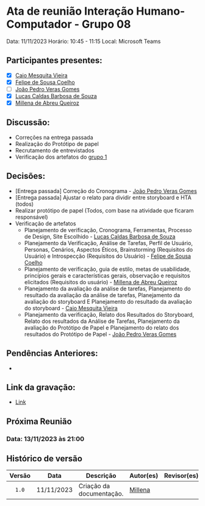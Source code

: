 # Ata de reunião Interação Humano-Computador - Grupo 08

Data: 11/11/2023
Horário: 10:45 - 11:15
Local: Microsoft Teams 

## Participantes presentes:

- [x] [Caio Mesquita Vieira](https://github.com/Caiomesvie)
- [x] [Felipe de Sousa Coelho](https://github.com/fsousac)
- [ ] [João Pedro Veras Gomes](https://github.com/JoosPerro)
- [x] [Lucas Caldas Barbosa de Souza](https://github.com/lucascaldasb)
- [x] [Millena de Abreu Queiroz](https://github.com/millenaqueiroz)

## Discussão:
- Correções na entrega passada
- Realização do Protótipo de papel
- Recrutamento de entrevistados
- Verificação dos artefatos do [grupo 1](https://github.com/Interacao-Humano-Computador/2023.2-NotaLegal)

## Decisões:
- [Entrega passada] Correção do Cronograma - [João Pedro Veras Gomes](https://github.com/JoosPerro)
- [Entrega passada] Ajustar o relato para dividir entre storyboard e HTA (todos)
- Realizar protótipo de papel (Todos, com base na atividade que ficaram responsável)
- Verificação de artefatos
    - Planejamento de verificação, Cronograma, Ferramentas, Processo de Design, Site Escolhido - [Lucas Caldas Barbosa de Souza](https://github.com/lucascaldasb)
    - Planejamento da Verificação, Análise de Tarefas, Perfil de Usuário, Personas, Cenários, Aspectos Éticos, Brainstorming (Requisitos do Usuário) e Introspecção (Requisitos do Usuário) - [Felipe de Sousa Coelho](https://github.com/fsousac)
    - Planejamento de verificação, guia de estilo, metas de usabilidade, princípios gerais e características gerais, observação e requisitos elicitados (Requisitos do usuário) - [Millena de Abreu Queiroz](https://github.com/millenaqueiroz)
    - Planejamento da avaliação da análise de tarefas, Planejamento do resultado da avaliação da análise de tarefas, Planejamento da avaliação do storyboard E Planejamento do resultado da avaliação do storyboard - [Caio Mesquita Vieira](https://github.com/Caiomesvie)
    - Planejamento da verificação, Relato dos Resultados do Storyboard, Relato dos resultados da Análise de Tarefas, Planejamento da avaliação do Protótipo de Papel e Planejamento do relato dos resultados do Protótipo de Papel - [João Pedro Veras Gomes](https://github.com/JoosPerro)
  
## Pendências Anteriores:
-

## Link da gravação:
- [Link]()

## Próxima Reunião 
### Data: 13/11/2023 às 21:00

## Histórico de versão

| Versão   | Data           | Descrição                                                                | Autor(es)                                        | Revisor(es)                                      |
| :------: | :------------: | ------------------------------------------------------------------------ | ------------------------------------------------ | ------------------------------------------------ |
| `1.0`    | 11/11/2023     | Criação da documentação.                                                 |    [Millena](https://github.com/millenaqueiroz)         |     |

                                          
